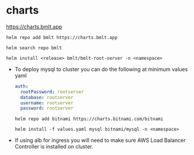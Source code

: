 # charts

https://charts.bmlt.app

`helm repo add bmlt https://charts.bmlt.app`

`helm search repo bmlt`

`helm install <release> bmlt/bmlt-root-server -n <namespace>`

* To deploy mysql to cluster you can do the following at minimum
    values yaml
    ```yaml
    auth:
      rootPassword: rootserver
      database: rootserver
      username: rootserver
      password: rootserver
    ```
    `helm repo add bitnami https://charts.bitnami.com/bitnami`

    `helm install -f values.yaml mysql bitnami/mysql -n <namespace>`


* If using alb for ingress you will need to make sure  AWS Load Balancer Controller is installed on cluster.
